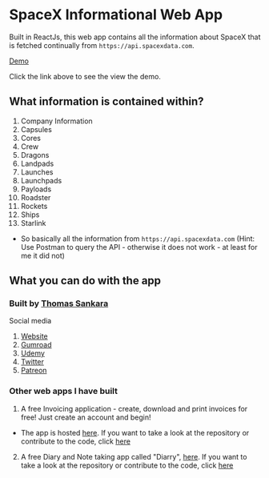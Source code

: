 # SpaceX Informational Web App

<!-- Add home image here -->

Built in ReactJs, this web app contains all the information about SpaceX that is fetched continually from `https://api.spacexdata.com`.

[Demo](https://spacex-informational.netlify.app)

Click the link above to see the view the demo.

## What information is contained within?

1. Company Information
2. Capsules
3. Cores
4. Crew
5. Dragons
6. Landpads
7. Launches
8. Launchpads
9. Payloads
10. Roadster
11. Rockets
12. Ships
13. Starlink

- So basically all the information from `https://api.spacexdata.com` (Hint: Use Postman to query the API - otherwise it does not work - at least for me it did not)

## What you can do with the app

### Built by [Thomas Sankara](https://tsbsankara.netlify.app)

Social media

1. [Website](https://tsbsankara.netlify.app)
2. [Gumroad](https://tsbsankara.gumroad.com)
3. [Udemy](https://udemy.com/user/thomas-sankara-babu)
4. [Twitter](https://twitter.com/TSBSankara)
5. [Patreon](https://patreon.com/tsbsankara)

### Other web apps I have built

1. A free Invoicing application - create, download and print invoices for free! Just create an account and begin!

- The app is hosted [here](https://invoicerv2.netlify.app). If you want to take a look at the repository or contribute to the code, click [here](https://github.com/SankThomas/invoicer_v2)

2. A free Diary and Note taking app called "Diarry", [here](https://diarry.netlify.app). If you want to take a look at the repository or contribute to the code, click [here](https://github.com/SankThomas/diarry)
